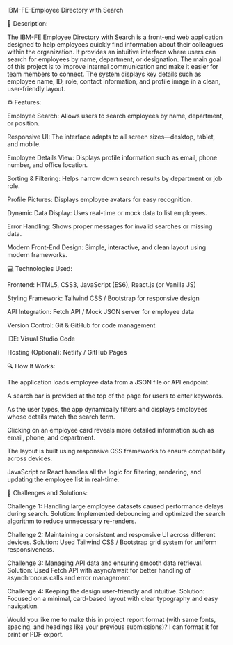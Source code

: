 IBM-FE-Employee Directory with Search

📘 Description:

The IBM-FE Employee Directory with Search is a front-end web application designed to help employees quickly find information about their colleagues within the organization. It provides an intuitive interface where users can search for employees by name, department, or designation. The main goal of this project is to improve internal communication and make it easier for team members to connect. The system displays key details such as employee name, ID, role, contact information, and profile image in a clean, user-friendly layout.

⚙️ Features:

Employee Search: Allows users to search employees by name, department, or position.

Responsive UI: The interface adapts to all screen sizes—desktop, tablet, and mobile.

Employee Details View: Displays profile information such as email, phone number, and office location.

Sorting & Filtering: Helps narrow down search results by department or job role.

Profile Pictures: Displays employee avatars for easy recognition.

Dynamic Data Display: Uses real-time or mock data to list employees.

Error Handling: Shows proper messages for invalid searches or missing data.

Modern Front-End Design: Simple, interactive, and clean layout using modern frameworks.

💻 Technologies Used:

Frontend: HTML5, CSS3, JavaScript (ES6), React.js (or Vanilla JS)

Styling Framework: Tailwind CSS / Bootstrap for responsive design

API Integration: Fetch API / Mock JSON server for employee data

Version Control: Git & GitHub for code management

IDE: Visual Studio Code

Hosting (Optional): Netlify / GitHub Pages

🔍 How It Works:

The application loads employee data from a JSON file or API endpoint.

A search bar is provided at the top of the page for users to enter keywords.

As the user types, the app dynamically filters and displays employees whose details match the search term.

Clicking on an employee card reveals more detailed information such as email, phone, and department.

The layout is built using responsive CSS frameworks to ensure compatibility across devices.

JavaScript or React handles all the logic for filtering, rendering, and updating the employee list in real-time.

🧠 Challenges and Solutions:

Challenge 1: Handling large employee datasets caused performance delays during search. Solution: Implemented debouncing and optimized the search algorithm to reduce unnecessary re-renders.

Challenge 2: Maintaining a consistent and responsive UI across different devices. Solution: Used Tailwind CSS / Bootstrap grid system for uniform responsiveness.

Challenge 3: Managing API data and ensuring smooth data retrieval. Solution: Used Fetch API with async/await for better handling of asynchronous calls and error management.

Challenge 4: Keeping the design user-friendly and intuitive. Solution: Focused on a minimal, card-based layout with clear typography and easy navigation.

Would you like me to make this in project report format (with same fonts, spacing, and headings like your previous submissions)? I can format it for print or PDF export.
